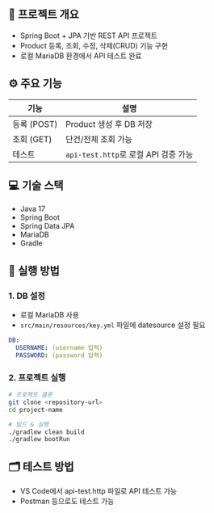 
## 📝 프로젝트 개요
- Spring Boot + JPA 기반 REST API 프로젝트
- Product 등록, 조회, 수정, 삭제(CRUD) 기능 구현
- 로컬 MariaDB 환경에서 API 테스트 완료

## ⚙️ 주요 기능
| 기능 | 설명 |
|------|------|
| 등록 (POST) | Product 생성 후 DB 저장 |
| 조회 (GET) | 단건/전체 조회 가능 |
| 테스트 | `api-test.http`로 로컬 API 검증 가능 |

## 💻 기술 스택
- Java 17
- Spring Boot
- Spring Data JPA
- MariaDB
- Gradle

## 🔧 실행 방법

### 1. DB 설정
- 로컬 MariaDB 사용
- `src/main/resources/key.yml` 파일에 datesource 설정 필요

```yml
DB:
  USERNAME: (username 입력)
  PASSWORD: (password 입력)
```
### 2. 프로젝트 실행
```bash
# 프로젝트 클론
git clone <repository-url>
cd project-name

# 빌드 & 실행
./gradlew clean build
./gradlew bootRun

```
## 🗂️ 테스트 방법

- VS Code에서 api-test.http 파일로 API 테스트 가능
- Postman 등으로도 테스트 가능
